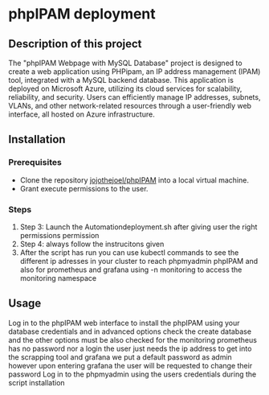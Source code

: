 # phpIPAM deployment #
 
## Description of this project ##
The "phpIPAM Webpage with MySQL Database" project is designed to create a web application using PHPipam, an IP address management (IPAM) tool, integrated with a MySQL backend database. This application is deployed on Microsoft Azure, utilizing its cloud services for scalability, reliability, and security. Users can efficiently manage IP addresses, subnets, VLANs, and other network-related resources through a user-friendly web interface, all hosted on Azure infrastructure.

## Installation ##
### Prerequisites ###
- Clone the repository [jojothejoel/phpIPAM](https://github.com/jojothejoel/phpIPAM) into a local virtual machine.
- Grant execute permissions to the user.


### Steps ###
1. Step 3: Launch the Automationdeployment.sh after  giving user the right permissions permission
2. Step 4: always follow the instrucitons given
3. After the script has run you can use kubectl commands to see the different ip adresses in your cluster to reach phpmyadmin phpIPAM and also for prometheus and grafana using -n monitoring to access the monitoring namespace 

## Usage ##
Log in to the phpIPAM web interface to install the phpIPAM using your database credentials and in advanced options check the create database and the other options must be also checked 
for the monitoring prometheus has no password nor a login the user just needs the ip address to get into the scrapping tool and grafana we put a default password as admin however upon entering grafana the user will be requested to change their password 
Log in to the phpmyadmin using the users credentials during the script installation
